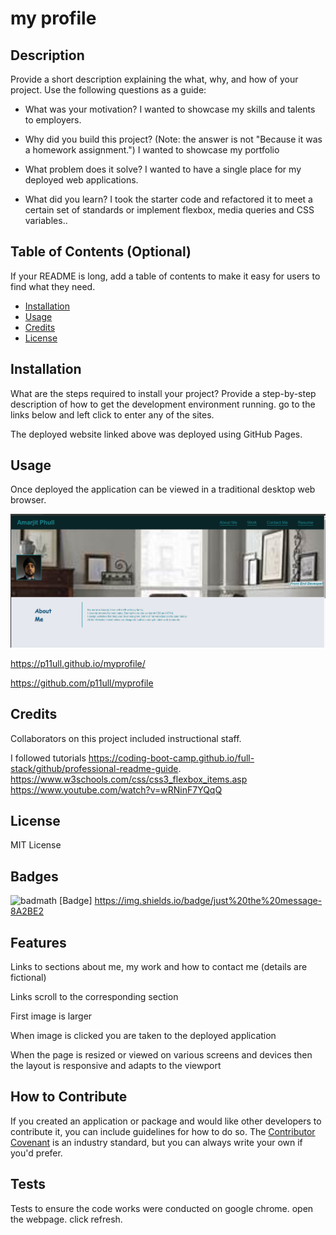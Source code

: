 # my profile

## Description

Provide a short description explaining the what, why, and how of your project. Use the following questions as a guide:

- What was your motivation?
I wanted to showcase my skills and talents to employers.

- Why did you build this project? (Note: the answer is not "Because it was a homework assignment.")
 I wanted to showcase my portfolio 
- What problem does it solve?
I wanted to have a single place for my deployed web applications.

- What did you learn?
I took the starter code and refactored it to meet a certain set of standards or implement flexbox, media queries and CSS variables.. 

## Table of Contents (Optional)

If your README is long, add a table of contents to make it easy for users to find what they need.

- [Installation](#installation)
- [Usage](#usage)
- [Credits](#credits)
- [License](#license)

## Installation

What are the steps required to install your project? Provide a step-by-step description of how to get the development environment running.
go to the links below and left click to enter any of the sites.

The deployed website linked above was deployed using GitHub Pages.

## Usage

Once deployed the application can be viewed in a traditional desktop web browser. 

![Alt text](assets/images/readme.png)


https://p11ull.github.io/myprofile/

https://github.com/p11ull/myprofile

## Credits

Collaborators on this project included instructional staff.

I followed tutorials
https://coding-boot-camp.github.io/full-stack/github/professional-readme-guide.
https://www.w3schools.com/css/css3_flexbox_items.asp
https://www.youtube.com/watch?v=wRNinF7YQqQ

## License

MIT License

## Badges

![badmath](https://img.shields.io/github/languages/top/lernantino/badmath)
[Badge] https://img.shields.io/badge/just%20the%20message-8A2BE2

## Features

Links to sections about me, my work and how to contact me (details are fictional)

Links scroll to the corresponding section

First image is larger

When image is clicked you are taken to the deployed application

When the page is resized or viewed on various screens and devices then the layout is responsive and adapts to the viewport

## How to Contribute

If you created an application or package and would like other developers to contribute it, you can include guidelines for how to do so. The [Contributor Covenant](https://www.contributor-covenant.org/) is an industry standard, but you can always write your own if you'd prefer.

## Tests

Tests to ensure the code works were conducted on google chrome.
open the webpage. click refresh.
